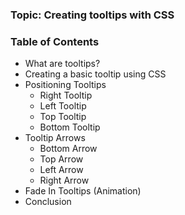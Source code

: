 ### Topic: Creating tooltips with CSS

### Table of Contents
 - What are tooltips?
 - Creating a basic tooltip using CSS
 - Positioning Tooltips
   - Right Tooltip
   - Left Tooltip
   - Top Tooltip
   - Bottom Tooltip
 - Tooltip Arrows
   - Bottom Arrow
   - Top Arrow
   - Left Arrow
   - Right Arrow
 - Fade In Tooltips (Animation)
 - Conclusion